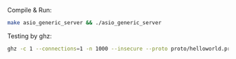 Compile & Run:

```sh
make asio_generic_server && ./asio_generic_server
```

Testing by ghz:

```sh
ghz -c 1 --connections=1 -n 1000 --insecure --proto proto/helloworld.proto -d '{"name": "x"}' --call helloworld.Greeter.SayHello 127.0.0.1:50051
```

